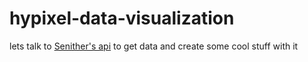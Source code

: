 # hypixel-data-visualization
lets talk to [Senither's api](https://github.com/Senither/hypixel-skyblock-facade) to get data and create some cool stuff with it
